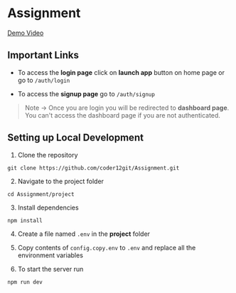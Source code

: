 # Assignment

<a href="https://www.loom.com/share/1cfc7eb4f118451c97a39a2ae00c90e2?sid=942433d8-26f7-443a-91f5-2c0c2f48e2bd">Demo Video</a>

## Important Links

- To access the **login page** click on **launch app** button on home page or go to ``/auth/login``

- To access the **signup page** go to ``/auth/signup``

> Note -> Once you are login you will be redirected to **dashboard page**.
> You can't access the dashboard page if you are not authenticated.


## Setting up Local Development

1. Clone the repository

```
git clone https://github.com/coder12git/Assignment.git
```

2. Navigate to the project folder

```
cd Assignment/project
```

3. Install dependencies

```
npm install
```

4. Create a file named `.env` in the **project** folder

5. Copy contents of `config.copy.env` to `.env` and replace all the environment variables

6. To start the server run

```
npm run dev
```
